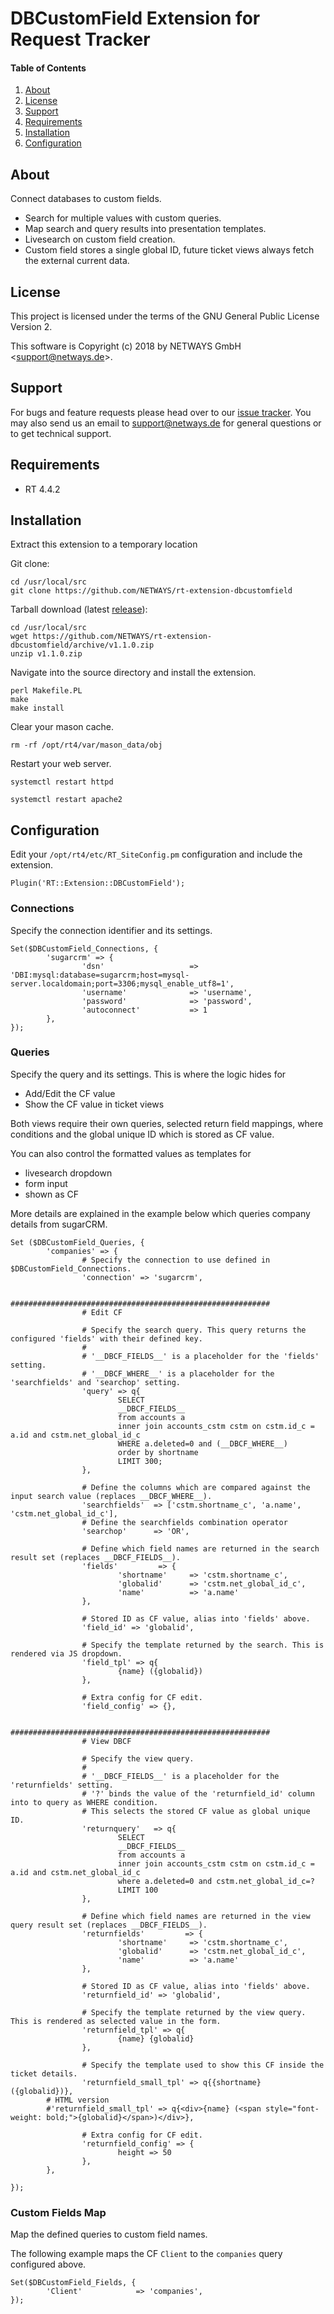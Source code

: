 # DBCustomField Extension for Request Tracker

#### Table of Contents

1. [About](#about)
2. [License](#license)
3. [Support](#support)
4. [Requirements](#requirements)
5. [Installation](#installation)
6. [Configuration](#configuration)


## About

Connect databases to custom fields.

- Search for multiple values with custom queries.
- Map search and query results into presentation templates.
- Livesearch on custom field creation.
- Custom field stores a single global ID, future ticket views always fetch the external current data.

## License

This project is licensed under the terms of the GNU General Public License Version 2.

This software is Copyright (c) 2018 by NETWAYS GmbH <[support@netways.de](mailto:support@netways.de)>.

## Support

For bugs and feature requests please head over to our [issue tracker](https://github.com/NETWAYS/rt-extension-dbcustomfield/issues).
You may also send us an email to [support@netways.de](mailto:support@netways.de) for general questions or to get technical support.

## Requirements

- RT 4.4.2

## Installation

Extract this extension to a temporary location

Git clone:

```
cd /usr/local/src
git clone https://github.com/NETWAYS/rt-extension-dbcustomfield
```

Tarball download (latest [release](https://github.com/NETWAYS/rt-extension-dbcustomfield/releases/latest)):

```
cd /usr/local/src
wget https://github.com/NETWAYS/rt-extension-dbcustomfield/archive/v1.1.0.zip
unzip v1.1.0.zip
```

Navigate into the source directory and install the extension.

```
perl Makefile.PL
make
make install
```

Clear your mason cache.

```
rm -rf /opt/rt4/var/mason_data/obj
```

Restart your web server.

```
systemctl restart httpd

systemctl restart apache2
```


## Configuration

Edit your `/opt/rt4/etc/RT_SiteConfig.pm` configuration and include the extension.

```
Plugin('RT::Extension::DBCustomField');
```

### Connections

Specify the connection identifier and its settings.

```
Set($DBCustomField_Connections, {
        'sugarcrm' => {
                'dsn'                   => 'DBI:mysql:database=sugarcrm;host=mysql-server.localdomain;port=3306;mysql_enable_utf8=1',
                'username'              => 'username',
                'password'              => 'password',
                'autoconnect'           => 1
        },
});
```

### Queries

Specify the query and its settings. This is where the logic hides for

- Add/Edit the CF value
- Show the CF value in ticket views

Both views require their own queries, selected return field mappings,
where conditions and the global unique ID which is stored as CF value.

You can also control the formatted values as templates for

- livesearch dropdown
- form input
- shown as CF

More details are explained in the example below which queries company details
from sugarCRM.

```
Set ($DBCustomField_Queries, {
        'companies' => {
                # Specify the connection to use defined in $DBCustomField_Connections.
                'connection' => 'sugarcrm',

                ##########################################################
                # Edit CF

                # Specify the search query. This query returns the configured 'fields' with their defined key.
                #
                # '__DBCF_FIELDS__' is a placeholder for the 'fields' setting.
                # '__DBCF_WHERE__' is a placeholder for the 'searchfields' and 'searchop' setting.
                'query' => q{
                        SELECT
                        __DBCF_FIELDS__
                        from accounts a
                        inner join accounts_cstm cstm on cstm.id_c = a.id and cstm.net_global_id_c
                        WHERE a.deleted=0 and (__DBCF_WHERE__)
                        order by shortname
                        LIMIT 300;
                },

                # Define the columns which are compared against the input search value (replaces __DBCF_WHERE__).
                'searchfields'  => ['cstm.shortname_c', 'a.name', 'cstm.net_global_id_c'],
                # Define the searchfields combination operator
                'searchop'      => 'OR',

                # Define which field names are returned in the search result set (replaces __DBCF_FIELDS__).
                'fields'         => {
                        'shortname'     => 'cstm.shortname_c',
                        'globalid'      => 'cstm.net_global_id_c',
                        'name'          => 'a.name'
                },

                # Stored ID as CF value, alias into 'fields' above.
                'field_id' => 'globalid',

                # Specify the template returned by the search. This is rendered via JS dropdown.
                'field_tpl' => q{
                        {name} ({globalid})
                },

                # Extra config for CF edit.
                'field_config' => {},

                ##########################################################
                # View DBCF

                # Specify the view query.
                #
                # '__DBCF_FIELDS__' is a placeholder for the 'returnfields' setting.
                # '?' binds the value of the 'returnfield_id' column into to query as WHERE condition.
                # This selects the stored CF value as global unique ID.
                'returnquery'   => q{
                        SELECT
                        __DBCF_FIELDS__
                        from accounts a
                        inner join accounts_cstm cstm on cstm.id_c = a.id and cstm.net_global_id_c
                        where a.deleted=0 and cstm.net_global_id_c=?
                        LIMIT 100
                },

                # Define which field names are returned in the view query result set (replaces __DBCF_FIELDS__).
                'returnfields'         => {
                        'shortname'     => 'cstm.shortname_c',
                        'globalid'      => 'cstm.net_global_id_c',
                        'name'          => 'a.name'
                },

                # Stored ID as CF value, alias into 'fields' above.
                'returnfield_id' => 'globalid',

                # Specify the template returned by the view query. This is rendered as selected value in the form.
                'returnfield_tpl' => q{
                        {name} {globalid}
                },

                # Specify the template used to show this CF inside the ticket details.
                'returnfield_small_tpl' => q{{shortname} ({globalid})},
		# HTML version
		#'returnfield_small_tpl' => q{<div>{name} (<span style="font-weight: bold;">{globalid}</span>)</div>},

                # Extra config for CF edit.
                'returnfield_config' => {
                        height => 50
                },
        },

});
```


### Custom Fields Map

Map the defined queries to custom field names.

The following example maps the CF `Client` to the `companies` query configured above.

```
Set($DBCustomField_Fields, {
        'Client'            => 'companies',
});

```

